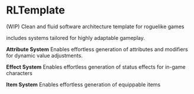 # RLTemplate
(WIP)
Clean and fluid software architecture template for roguelike games


includes systems tailored for highly adaptable gameplay.


**Attribute System** 
Enables effortless generation of attributes and modifiers for dynamic value adjustments.

**Effect System** 
Enables  effortless generation of status effects for in-game characters

**Item System** 
Enables effortless generation of equippable items 

